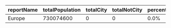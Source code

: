 | reportName | totalPopulation | totalCity | totalNotCity | percentageCity | percentageNotCity |
| --- | --- | --- | --- | --- | --- |
| Europe | 730074600 | 0 | 0 | 0.0% | 0.0% |
